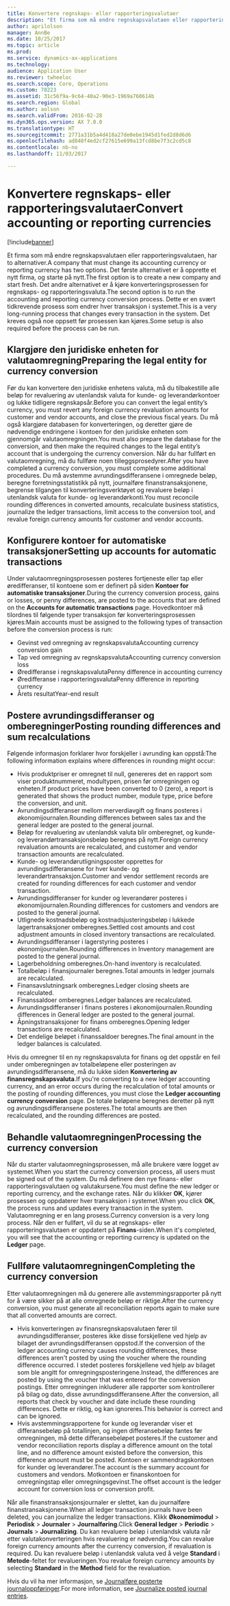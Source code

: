 ```yaml
---
title: Konvertere regnskaps- eller rapporteringsvalutaer
description: "Et firma som må endre regnskapsvalutaen eller rapporteringsvalutaen, har to alternativer."
author: aprilolson
manager: AnnBe
ms.date: 10/25/2017
ms.topic: article
ms.prod: 
ms.service: dynamics-ax-applications
ms.technology: 
audience: Application User
ms.reviewer: twheeloc
ms.search.scope: Core, Operations
ms.custom: 78223
ms.assetid: 31c56f9a-9c64-40a2-90e3-1969a760614b
ms.search.region: Global
ms.author: aolson
ms.search.validFrom: 2016-02-28
ms.dyn365.ops.version: AX 7.0.0
ms.translationtype: HT
ms.sourcegitcommit: 2771a31b5a4d418a27de0ebe1945d1fed2d8d6d6
ms.openlocfilehash: ad840f4ed2cf27615e699a13fcd8be7f3c2cd5c8
ms.contentlocale: nb-no
ms.lasthandoff: 11/03/2017

---
```


# <a name="convert-accounting-or-reporting-currencies"></a><span data-ttu-id="4b122-103">Konvertere regnskaps- eller rapporteringsvalutaer</span><span class="sxs-lookup"><span data-stu-id="4b122-103">Convert accounting or reporting currencies</span></span>

[!include[banner](../includes/banner.md)]


<span data-ttu-id="4b122-104">Et firma som må endre regnskapsvalutaen eller rapporteringsvalutaen, har to alternativer.</span><span class="sxs-lookup"><span data-stu-id="4b122-104">A company that must change its accounting currency or reporting currency has two options.</span></span> <span data-ttu-id="4b122-105">Det første alternativet er å opprette et nytt firma, og starte på nytt.</span><span class="sxs-lookup"><span data-stu-id="4b122-105">The first option is to create a new company and start fresh.</span></span> <span data-ttu-id="4b122-106">Det andre alternativet er å kjøre konverteringsprosessen for regnskaps- og rapporteringsvaluta.</span><span class="sxs-lookup"><span data-stu-id="4b122-106">The second option is to run the accounting and reporting currency conversion process.</span></span> <span data-ttu-id="4b122-107">Dette er en svært tidkrevende prosess som endrer hver transaksjon i systemet.</span><span class="sxs-lookup"><span data-stu-id="4b122-107">This is a very long-running process that changes every transaction in the system.</span></span> <span data-ttu-id="4b122-108">Det kreves også noe oppsett før prosessen kan kjøres.</span><span class="sxs-lookup"><span data-stu-id="4b122-108">Some setup is also required before the process can be run.</span></span>

## <a name="preparing-the-legal-entity-for-currency-conversion"></a><span data-ttu-id="4b122-109">Klargjøre den juridiske enheten for valutaomregning</span><span class="sxs-lookup"><span data-stu-id="4b122-109">Preparing the legal entity for currency conversion</span></span>
<span data-ttu-id="4b122-110">Før du kan konvertere den juridiske enhetens valuta, må du tilbakestille alle beløp for revaluering av utenlandsk valuta for kunde- og leverandørkontoer og lukke tidligere regnskapsår.</span><span class="sxs-lookup"><span data-stu-id="4b122-110">Before you can convert the legal entity’s currency, you must revert any foreign currency revaluation amounts for customer and vendor accounts, and close the previous fiscal years.</span></span> <span data-ttu-id="4b122-111">Du må også klargjøre databasen for konverteringen, og deretter gjøre de nødvendige endringene i kontoen for den juridiske enheten som gjennomgår valutaomregningen.</span><span class="sxs-lookup"><span data-stu-id="4b122-111">You must also prepare the database for the conversion, and then make the required changes to the legal entity’s account that is undergoing the currency conversion.</span></span> <span data-ttu-id="4b122-112">Når du har fullført en valutaomregning, må du fullføre noen tilleggsprosedyrer.</span><span class="sxs-lookup"><span data-stu-id="4b122-112">After you have completed a currency conversion, you must complete some additional procedures.</span></span> <span data-ttu-id="4b122-113">Du må avstemme avrundingsdifferansene i omregnede beløp, beregne forretningsstatistikk på nytt, journalføre finanstransaksjonene, begrense tilgangen til konverteringsverktøyet og revaluere beløp i utenlandsk valuta for kunde- og leverandørkonti.</span><span class="sxs-lookup"><span data-stu-id="4b122-113">You must reconcile rounding differences in converted amounts, recalculate business statistics, journalize the ledger transactions, limit access to the conversion tool, and revalue foreign currency amounts for customer and vendor accounts.</span></span>

## <a name="setting-up-accounts-for-automatic-transactions"></a><span data-ttu-id="4b122-114">Konfigurere kontoer for automatiske transaksjoner</span><span class="sxs-lookup"><span data-stu-id="4b122-114">Setting up accounts for automatic transactions</span></span>
<span data-ttu-id="4b122-115">Under valutaomregningsprosessen posteres fortjeneste eller tap eller øredifferanser, til kontoene som er definert på siden **Kontoer for automatiske transaksjoner**.</span><span class="sxs-lookup"><span data-stu-id="4b122-115">During the currency conversion process, gains or losses, or penny differences, are posted to the accounts that are defined on the **Accounts for automatic transactions** page.</span></span> <span data-ttu-id="4b122-116">Hovedkontoer må tilordnes til følgende typer transaksjon før konverteringsprosessen kjøres:</span><span class="sxs-lookup"><span data-stu-id="4b122-116">Main accounts must be assigned to the following types of transaction before the conversion process is run:</span></span>

-   <span data-ttu-id="4b122-117">Gevinst ved omregning av regnskapsvaluta</span><span class="sxs-lookup"><span data-stu-id="4b122-117">Accounting currency conversion gain</span></span>
-   <span data-ttu-id="4b122-118">Tap ved omregning av regnskapsvaluta</span><span class="sxs-lookup"><span data-stu-id="4b122-118">Accounting currency conversion loss</span></span>
-   <span data-ttu-id="4b122-119">Øredifferanse i regnskapsvaluta</span><span class="sxs-lookup"><span data-stu-id="4b122-119">Penny difference in accounting currency</span></span>
-   <span data-ttu-id="4b122-120">Øredifferanse i rapporteringsvaluta</span><span class="sxs-lookup"><span data-stu-id="4b122-120">Penny difference in reporting currency</span></span>
-   <span data-ttu-id="4b122-121">Årets resultat</span><span class="sxs-lookup"><span data-stu-id="4b122-121">Year-end result</span></span>

## <a name="posting-rounding-differences-and-sum-recalculations"></a><span data-ttu-id="4b122-122">Postere avrundingsdifferanser og omberegninger</span><span class="sxs-lookup"><span data-stu-id="4b122-122">Posting rounding differences and sum recalculations</span></span>
<span data-ttu-id="4b122-123">Følgende informasjon forklarer hvor forskjeller i avrunding kan oppstå:</span><span class="sxs-lookup"><span data-stu-id="4b122-123">The following information explains where differences in rounding might occur:</span></span>

-   <span data-ttu-id="4b122-124">Hvis produktpriser er omregnet til null, genereres det en rapport som viser produktnummeret, modultypen, prisen før omregningen og enheten.</span><span class="sxs-lookup"><span data-stu-id="4b122-124">If product prices have been converted to 0 (zero), a report is generated that shows the product number, module type, price before the conversion, and unit.</span></span>
-   <span data-ttu-id="4b122-125">Avrundingsdifferanser mellom merverdiavgift og finans posteres i økonomijournalen.</span><span class="sxs-lookup"><span data-stu-id="4b122-125">Rounding differences between sales tax and the general ledger are posted to the general journal.</span></span>
-   <span data-ttu-id="4b122-126">Beløp for revaluering av utenlandsk valuta blir omberegnet, og kunde- og leverandørtransaksjonsbeløp beregnes på nytt.</span><span class="sxs-lookup"><span data-stu-id="4b122-126">Foreign currency revaluation amounts are recalculated, and customer and vendor transaction amounts are recalculated.</span></span>
-   <span data-ttu-id="4b122-127">Kunde- og leverandørutligningsposter opprettes for avrundingsdifferansene for hver kunde- og leverandørtransaksjon.</span><span class="sxs-lookup"><span data-stu-id="4b122-127">Customer and vendor settlement records are created for rounding differences for each customer and vendor transaction.</span></span>
-   <span data-ttu-id="4b122-128">Avrundingsdifferanser for kunder og leverandører posteres i økonomijournalen.</span><span class="sxs-lookup"><span data-stu-id="4b122-128">Rounding differences for customers and vendors are posted to the general journal.</span></span>
-   <span data-ttu-id="4b122-129">Utlignede kostnadsbeløp og kostnadsjusteringsbeløp i lukkede lagertransaksjoner omberegnes.</span><span class="sxs-lookup"><span data-stu-id="4b122-129">Settled cost amounts and cost adjustment amounts in closed inventory transactions are recalculated.</span></span>
-   <span data-ttu-id="4b122-130">Avrundingsdifferanser i lagerstyring posteres i økonomijournalen.</span><span class="sxs-lookup"><span data-stu-id="4b122-130">Rounding differences in Inventory management are posted to the general journal.</span></span>
-   <span data-ttu-id="4b122-131">Lagerbeholdning omberegnes.</span><span class="sxs-lookup"><span data-stu-id="4b122-131">On-hand inventory is recalculated.</span></span>
-   <span data-ttu-id="4b122-132">Totalbeløp i finansjournaler beregnes.</span><span class="sxs-lookup"><span data-stu-id="4b122-132">Total amounts in ledger journals are recalculated.</span></span>
-   <span data-ttu-id="4b122-133">Finansavslutningsark omberegnes.</span><span class="sxs-lookup"><span data-stu-id="4b122-133">Ledger closing sheets are recalculated.</span></span>
-   <span data-ttu-id="4b122-134">Finanssaldoer omberegnes.</span><span class="sxs-lookup"><span data-stu-id="4b122-134">Ledger balances are recalculated.</span></span>
-   <span data-ttu-id="4b122-135">Avrundingsdifferanser i finans posteres i økonomijournalen.</span><span class="sxs-lookup"><span data-stu-id="4b122-135">Rounding differences in General ledger are posted to the general journal.</span></span>
-   <span data-ttu-id="4b122-136">Åpningstransaksjoner for finans omberegnes.</span><span class="sxs-lookup"><span data-stu-id="4b122-136">Opening ledger transactions are recalculated.</span></span>
-   <span data-ttu-id="4b122-137">Det endelige beløpet i finanssaldoer beregnes.</span><span class="sxs-lookup"><span data-stu-id="4b122-137">The final amount in the ledger balances is calculated.</span></span>

<span data-ttu-id="4b122-138">Hvis du omregner til en ny regnskapsvaluta for finans og det oppstår en feil under omberegningen av totalbeløpene eller posteringen av avrundingsdifferansene, må du lukke siden **Konvertering av finansregnskapsvaluta**.</span><span class="sxs-lookup"><span data-stu-id="4b122-138">If you're converting to a new ledger accounting currency, and an error occurs during the recalculation of total amounts or the posting of rounding differences, you must close the **Ledger accounting currency conversion** page.</span></span> <span data-ttu-id="4b122-139">De totale beløpene beregnes deretter på nytt og avrundingsdifferansene posteres.</span><span class="sxs-lookup"><span data-stu-id="4b122-139">The total amounts are then recalculated, and the rounding differences are posted.</span></span>

## <a name="processing-the-currency-conversion"></a><span data-ttu-id="4b122-140">Behandle valutaomregningen</span><span class="sxs-lookup"><span data-stu-id="4b122-140">Processing the currency conversion</span></span>
<span data-ttu-id="4b122-141">Når du starter valutaomregningsprosessen, må alle brukere være logget av systemet.</span><span class="sxs-lookup"><span data-stu-id="4b122-141">When you start the currency conversion process, all users must be signed out of the system.</span></span> <span data-ttu-id="4b122-142">Du må definere den nye finans- eller rapporteringsvalutaen og valutakursene.</span><span class="sxs-lookup"><span data-stu-id="4b122-142">You must define the new ledger or reporting currency, and the exchange rates.</span></span> <span data-ttu-id="4b122-143">Når du klikker **OK**, kjører prosessen og oppdaterer hver transaksjon i systemet.</span><span class="sxs-lookup"><span data-stu-id="4b122-143">When you click **OK**, the process runs and updates every transaction in the system.</span></span> <span data-ttu-id="4b122-144">Valutaomregning er en lang prosess.</span><span class="sxs-lookup"><span data-stu-id="4b122-144">Currency conversion is a very long process.</span></span> <span data-ttu-id="4b122-145">Når den er fullført, vil du se at regnskaps- eller rapporteringsvalutaen er oppdatert på **Finans**-siden.</span><span class="sxs-lookup"><span data-stu-id="4b122-145">When it's completed, you will see that the accounting or reporting currency is updated on the **Ledger** page.</span></span>

## <a name="completing-the-currency-conversion"></a><span data-ttu-id="4b122-146">Fullføre valutaomregningen</span><span class="sxs-lookup"><span data-stu-id="4b122-146">Completing the currency conversion</span></span>
<span data-ttu-id="4b122-147">Etter valutaomregningen må du generere alle avstemmingsrapporter på nytt for å være sikker på at alle omregnede beløp er riktige.</span><span class="sxs-lookup"><span data-stu-id="4b122-147">After the currency conversion, you must generate all reconciliation reports again to make sure that all converted amounts are correct.</span></span>

-   <span data-ttu-id="4b122-148">Hvis konverteringen av finansregnskapsvalutaen fører til avrundingsdifferanser, posteres ikke disse forskjellene ved hjelp av bilaget der avrundingsdifferansen oppstod.</span><span class="sxs-lookup"><span data-stu-id="4b122-148">If the conversion of the ledger accounting currency causes rounding differences, these differences aren't posted by using the voucher where the rounding difference occurred.</span></span> <span data-ttu-id="4b122-149">I stedet posteres forskjellene ved hjelp av bilaget som ble angitt for omregningsposteringene.</span><span class="sxs-lookup"><span data-stu-id="4b122-149">Instead, the differences are posted by using the voucher that was entered for the conversion postings.</span></span> <span data-ttu-id="4b122-150">Etter omregningen inkluderer alle rapporter som kontrollerer på bilag og dato, disse avrundingsdifferansene.</span><span class="sxs-lookup"><span data-stu-id="4b122-150">After the conversion, all reports that check by voucher and date include these rounding differences.</span></span> <span data-ttu-id="4b122-151">Dette er riktig, og kan ignoreres.</span><span class="sxs-lookup"><span data-stu-id="4b122-151">This behavior is correct and can be ignored.</span></span>
-   <span data-ttu-id="4b122-152">Hvis avstemmingsrapportene for kunde og leverandør viser et differansebeløp på totallinjen, og ingen differansebeløp fantes før omregningen, må dette differansebeløpet posteres.</span><span class="sxs-lookup"><span data-stu-id="4b122-152">If the customer and vendor reconciliation reports display a difference amount on the total line, and no difference amount existed before the conversion, this difference amount must be posted.</span></span> <span data-ttu-id="4b122-153">Kontoen er sammendragskontoen for kunder og leverandører.</span><span class="sxs-lookup"><span data-stu-id="4b122-153">The account is the summary account for customers and vendors.</span></span> <span data-ttu-id="4b122-154">Motkontoen er finanskontoen for omregningstap eller omregningsgevinst.</span><span class="sxs-lookup"><span data-stu-id="4b122-154">The offset account is the ledger account for conversion loss or conversion profit.</span></span>

<span data-ttu-id="4b122-155">Når alle finanstransaksjonsjournaler er slettet, kan du journalføre finanstransaksjonene.</span><span class="sxs-lookup"><span data-stu-id="4b122-155">When all ledger transaction journals have been deleted, you can journalize the ledger transactions.</span></span> <span data-ttu-id="4b122-156">Klikk **Økonomimodul** &gt; **Periodisk** &gt; **Journaler** &gt; **Journalføring**.</span><span class="sxs-lookup"><span data-stu-id="4b122-156">Click **General ledger** &gt; **Periodic** &gt; **Journals** &gt; **Journalizing**.</span></span> <span data-ttu-id="4b122-157">Du kan revaluere beløp i utenlandsk valuta når etter valutakonverteringen hvis revaluering er nødvendig.</span><span class="sxs-lookup"><span data-stu-id="4b122-157">You can revalue foreign currency amounts after the currency conversion, if revaluation is required.</span></span> <span data-ttu-id="4b122-158">Du kan revaluere beløp i utenlandsk valuta ved å velge **Standard** i **Metode**-feltet for revalueringen.</span><span class="sxs-lookup"><span data-stu-id="4b122-158">You revalue foreign currency amounts by selecting **Standard** in the **Method** field for the revaluation.</span></span>

<span data-ttu-id="4b122-159">Hvis du vil ha mer informasjon, se [Journalføre posterte journaloppføringer](tasks/journalize-posted-journal-entries.md).</span><span class="sxs-lookup"><span data-stu-id="4b122-159">For more information, see [Journalize posted journal entries](tasks/journalize-posted-journal-entries.md).</span></span>



